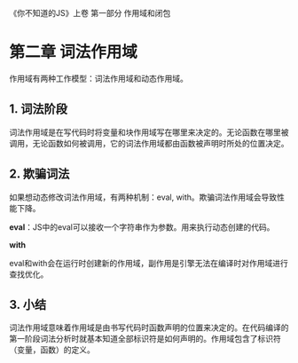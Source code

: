 《你不知道的JS》上卷 第一部分 作用域和闭包

# 第二章 词法作用域

作用域有两种工作模型：词法作用域和动态作用域。

## 1. 词法阶段

词法作用域是在写代码时将变量和块作用域写在哪里来决定的。无论函数在哪里被调用，无论函数如何被调用，它的词法作用域都由函数被声明时所处的位置决定。

## 2. 欺骗词法

如果想动态修改词法作用域，有两种机制：eval, with。欺骗词法作用域会导致性能下降。

**eval**：JS中的eval可以接收一个字符串作为参数。用来执行动态创建的代码。

**with**

eval和with会在运行时创建新的作用域，副作用是引擎无法在编译时对作用域进行查找优化。

## 3. 小结

词法作用域意味着作用域是由书写代码时函数声明的位置来决定的。在代码编译的第一阶段词法分析时就基本知道全部标识符是如何声明的。作用域包含了标识符（变量，函数）的定义。





